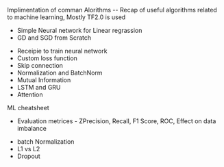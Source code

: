 Implimentation of comman Alorithms --
Recap of useful algorithms related to machine learning, Mostly TF2.0 is used 

- Simple Neural network for Linear regrassion
- GD and SGD from Scratch
* Receipie to train neural network
* Custom loss function
* Skip connection
* Normalization and BatchNorm
* Mutual Information
* LSTM and GRU
* Attention

ML cheatsheet

- Evaluation metrices - ZPrecision, Recall, F1 Score, ROC, Effect on data imbalance
* batch Normalization
* L1 vs L2
* Dropout